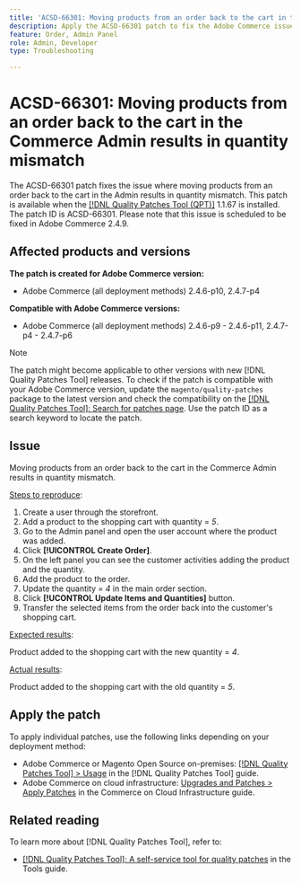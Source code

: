 ```yaml
---
title: 'ACSD-66301: Moving products from an order back to the cart in the Commerce Admin results in quantity mismatch'
description: Apply the ACSD-66301 patch to fix the Adobe Commerce issue where, when creating an order from the Admin panel, products in the customer’s cart are not removed after being added to the order.
feature: Order, Admin Panel
role: Admin, Developer
type: Troubleshooting

---
```


# ACSD-66301: Moving products from an order back to the cart in the Commerce Admin results in quantity mismatch

The ACSD-66301 patch fixes the issue where moving products from an order back to the cart in the Admin results in quantity mismatch. This patch is available when the [[!DNL Quality Patches Tool (QPT)]](/help/tools/quality-patches-tool/quality-patches-tool-to-self-serve-quality-patches.md) 1.1.67 is installed. The patch ID is ACSD-66301. Please note that this issue is scheduled to be fixed in Adobe Commerce 2.4.9.

## Affected products and versions

**The patch is created for Adobe Commerce version:**

* Adobe Commerce (all deployment methods) 2.4.6-p10, 2.4.7-p4

**Compatible with Adobe Commerce versions:**

* Adobe Commerce (all deployment methods) 2.4.6-p9 - 2.4.6-p11, 2.4.7-p4 - 2.4.7-p6

>[!NOTE]
>
>The patch might become applicable to other versions with new [!DNL Quality Patches Tool] releases. To check if the patch is compatible with your Adobe Commerce version, update the `magento/quality-patches` package to the latest version and check the compatibility on the [[!DNL Quality Patches Tool]: Search for patches page](https://experienceleague.adobe.com/tools/commerce-quality-patches/index.html). Use the patch ID as a search keyword to locate the patch.

## Issue

Moving products from an order back to the cart in the Commerce Admin results in quantity mismatch.

<u>Steps to reproduce</u>:

1. Create a user through the storefront.
2. Add a product to the shopping cart with quantity = *5*.
3. Go to the Admin panel and open the user account where the product was added.
4. Click **[!UICONTROL Create Order]**.
5. On the left panel you can see the customer activities adding the product and the quantity. 
6. Add the product to the order.
7. Update the quantity = *4* in the main order section.
8. Click **[!UCONTROL Update Items and Quantities]** button.
9. Transfer the selected items from the order back into the customer's shopping cart.

<u>Expected results</u>:

Product added to the shopping cart with the new quantity = *4*.

<u>Actual results</u>:

Product added to the shopping cart with the old quantity = *5*.

## Apply the patch

To apply individual patches, use the following links depending on your deployment method:

* Adobe Commerce or Magento Open Source on-premises: [[!DNL Quality Patches Tool] > Usage](/help/tools/quality-patches-tool/usage.md) in the [!DNL Quality Patches Tool] guide.
* Adobe Commerce on cloud infrastructure: [Upgrades and Patches > Apply Patches](https://experienceleague.adobe.com/docs/commerce-cloud-service/user-guide/develop/upgrade/apply-patches.html) in the Commerce on Cloud Infrastructure guide.

## Related reading

To learn more about [!DNL Quality Patches Tool], refer to:

* [[!DNL Quality Patches Tool]: A self-service tool for quality patches](/help/tools/quality-patches-tool/quality-patches-tool-to-self-serve-quality-patches.md) in the Tools guide.
